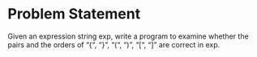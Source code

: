 # Problem Statement

Given an expression string exp, write a program to examine whether the pairs and the orders of “{“, “}”, “(“, “)”, “[“, “]” are correct in exp.
